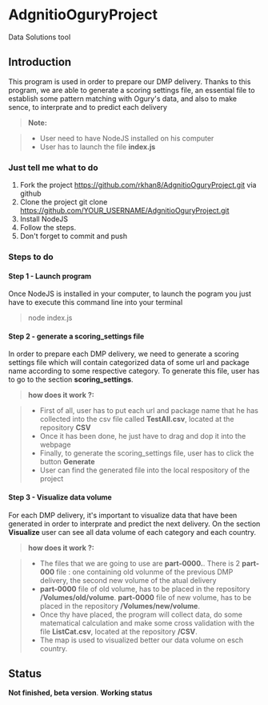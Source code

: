# AdgnitioOguryProject
Data Solutions tool


Introduction
-------------

This program is used in order to prepare our DMP delivery.
Thanks to this program, we are able to generate a scoring settings file, an essential file to establish some pattern matching with Ogury's data, and also to make sence, to interprate and to predict each delivery

> **Note:**

> - User need to have NodeJS installed on his computer
> - User has to launch the file **index.js**

### Just tell me what to do
1. Fork the project https://github.com/rkhan8/AdgnitioOguryProject.git via github
2. Clone the project git clone https://github.com/YOUR_USERNAME/AdgnitioOguryProject.git
3. Install NodeJS
4. Follow the steps.
5. Don't forget to commit and push



### Steps to do


#### Step 1 - Launch program

Once NodeJS is installed in your computer, to launch the pogram you just have to execute this command line into your terminal

> node index.js


#### Step 2 - generate a scoring_settings file

In order to prepare each DMP delivery, we need to generate a scoring settings file which will contain categorized data of some url and package name according to some respective category.
To generate this file, user has to go to the section **scoring_settings**.

> **how does it work ?:**

> - First of all, user has to put each url and package name that he has collected into the csv file called **TestAll.csv**, located at the repository **CSV**
> - Once it has been done, he just have to drag and dop it into the webpage
> - Finally, to generate the scoring_settings file, user has to click the button **Generate**
> - User can find the generated file into the local respository of the project



#### Step 3 - Visualize data volume

For each DMP delivery, it's important to visualize data that have been generated in order to interprate and predict the next delivery.
On the section **Visualize** user can see all data volume of each category and each country.

> **how does it work ?:**

> - The files that we are going to use are **part-0000.**. There is 2 **part-000** file : one containing old volunme of the previous DMP delivery, the second new volume of the atual delivery  
> - **part-0000** file of old volume, has to be placed in the repository **/Volumes/old/volume**. **part-0000** file of new volume, has to be placed in the repository **/Volumes/new/volume**.
> - Once thy have placed, the program will collect data, do some matematical calculation and make some cross validation with the file **ListCat.csv**, located at the repository **/CSV**.
> - The map is used to visualized better our data volume on esch country.


Status
-------------

**Not finished, beta version**.
**Working status**
